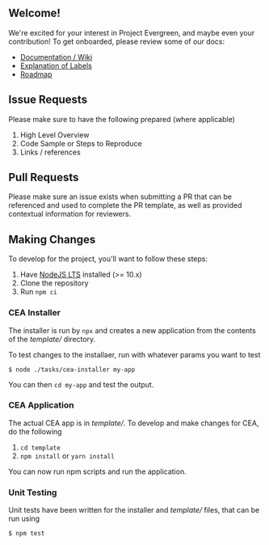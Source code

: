 ## Welcome!
We're excited for your interest in Project Evergreen, and maybe even your contribution!  To get onboarded, please review some of our docs:
- [Documentation / Wiki](https://github.com/ProjectEvergreen/project-evergreen/wiki)
- [Explanation of Labels](https://github.com/ProjectEvergreen/project-evergreen/labels)
- [Roadmap](https://github.com/ProjectEvergreen/project-evergreen/milestones)

## Issue Requests
Please make sure to have the following prepared (where applicable)
1. High Level Overview
1. Code Sample or Steps to Reproduce
1. Links / references

## Pull Requests
Please make sure an issue exists when submitting a PR that can be referenced and used to complete the PR template, as well as provided contextual information for reviewers.

## Making Changes
To develop for the project, you'll want to follow these steps:
1. Have [NodeJS LTS](https://nodejs.org) installed (>= 10.x)
1. Clone the repository
1. Run `npm ci`

### CEA Installer
The installer is run by `npx` and creates a new application from the contents of the _template/_ directory.

To test changes to the installaer, run with whatever params you want to test
```shell 
$ node ./tasks/cea-installer my-app
```

You can then `cd my-app` and test the output.

### CEA Application
The actual CEA app is in _template/_.  To develop and make changes for CEA, do the following
1. `cd template`
1. `npm install` or `yarn install`

You can now run npm scripts and run the application.

### Unit Testing
Unit tests have been written for the installer and _template/_ files, that can be run using
```shell
$ npm test
```